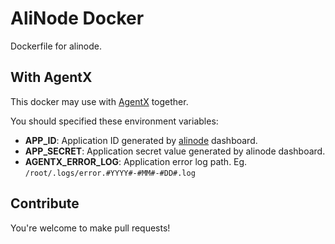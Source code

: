# AliNode Docker

Dockerfile for alinode.

## With AgentX

This docker may use with [AgentX](https://github.com/aliyun-node/agentx) together.

You should specified these environment variables:

- **APP_ID**: Application ID generated by [alinode](http://alinode.aliyun.com/) dashboard.
- **APP_SECRET**: Application secret value generated by alinode dashboard.
- **AGENTX_ERROR_LOG**: Application error log path. Eg. `/root/.logs/error.#YYYY#-#MM#-#DD#.log`

## Contribute

You're welcome to make pull requests!
